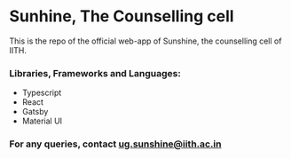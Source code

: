 # Sunhine, The Counselling cell
This is the repo of the official web-app of Sunshine, the counselling cell of IITH. 

### Libraries, Frameworks and Languages:
* Typescript
* React
* Gatsby
* Material UI

### For any queries, contact ug.sunshine@iith.ac.in 